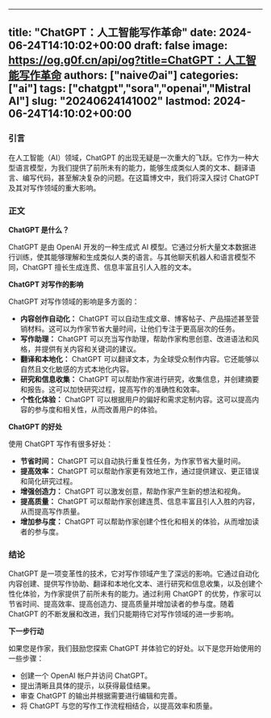 
---
title: "ChatGPT：人工智能写作革命"
date: 2024-06-24T14:10:02+00:00
draft: false
image: https://og.g0f.cn/api/og?title=ChatGPT：人工智能写作革命
authors: ["naiveのai"]
categories: ["ai"]
tags: ["chatgpt","sora","openai","Mistral AI"]
slug: "20240624141002"
lastmod: 2024-06-24T14:10:02+00:00
---
### 引言

在人工智能（AI）领域，ChatGPT 的出现无疑是一次重大的飞跃。它作为一种大型语言模型，为我们提供了前所未有的能力，能够生成类似人类的文本、翻译语言、编写代码，甚至解决复杂的问题。在这篇博文中，我们将深入探讨 ChatGPT 及其对写作领域的重大影响。

### 正文

**ChatGPT 是什么？**

ChatGPT 是由 OpenAI 开发的一种生成式 AI 模型。它通过分析大量文本数据进行训练，使其能够理解和生成类似人类的语言。与其他聊天机器人和语言模型不同，ChatGPT 擅长生成连贯、信息丰富且引人入胜的文本。

**ChatGPT 对写作的影响**

ChatGPT 对写作领域的影响是多方面的：

* **内容创作自动化：** ChatGPT 可以自动生成文章、博客帖子、产品描述甚至营销材料。这可以为作家节省大量时间，让他们专注于更高层次的任务。
* **写作助理：** ChatGPT 可以充当写作助理，帮助作家构思创意、改进语法和风格，并提供有关内容和关键词的建议。
* **翻译和本地化：** ChatGPT 可以翻译文本，为全球受众制作内容。它还能够以自然且文化敏感的方式本地化内容。
* **研究和信息收集：** ChatGPT 可以帮助作家进行研究，收集信息，并创建摘要和报告。这可以加快研究过程，提高写作的准确性和效率。
* **个性化体验：** ChatGPT 可以根据用户的偏好和需求定制内容。这可以提高内容的参与度和相关性，从而改善用户的体验。

**ChatGPT 的好处**

使用 ChatGPT 写作有很多好处：

* **节省时间：** ChatGPT 可以自动执行重复性任务，为作家节省大量时间。
* **提高效率：** ChatGPT 可以帮助作家更有效地工作，通过提供建议、更正错误和简化研究过程。
* **增强创造力：** ChatGPT 可以激发创意，帮助作家产生新的想法和视角。
* **提高质量：** ChatGPT 可以帮助作家创建连贯、信息丰富且引人入胜的内容，从而提高写作质量。
* **增加参与度：** ChatGPT 可以帮助作家创建个性化和相关的体验，从而增加读者的参与度。

### 结论

ChatGPT 是一项变革性的技术，它对写作领域产生了深远的影响。它通过自动化内容创建、提供写作协助、翻译和本地化文本、进行研究和信息收集，以及创建个性化体验，为作家提供了前所未有的能力。通过利用 ChatGPT 的优势，作家可以节省时间、提高效率、提高创造力、提高质量并增加读者的参与度。随着 ChatGPT 的不断发展和改进，我们只能期待它对写作领域的进一步影响。

**下一步行动**

如果您是作家，我们鼓励您探索 ChatGPT 并体验它的好处。以下是您开始使用的一些步骤：

* 创建一个 OpenAI 帐户并访问 ChatGPT。
* 提出清晰且具体的提示，以获得最佳结果。
* 审查 ChatGPT 的输出并根据需要进行编辑和完善。
* 将 ChatGPT 与您的写作工作流程相结合，以提高效率和质量。
